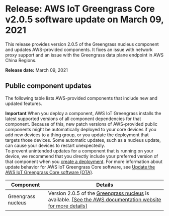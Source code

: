 # Release: AWS IoT Greengrass Core v2\.0\.5 software update on March 09, 2021<a name="greengrass-release-2021-03-09"></a>

This release provides version 2\.0\.5 of the Greengrass nucleus component and updates AWS\-provided components\. It fixes an issue with network proxy support and an issue with the Greengrass data plane endpoint in AWS China Regions\.

**Release date:** March 09, 2021



## Public component updates<a name="greengrass-2021-03-09-components"></a>

The following table lists AWS\-provided components that include new and updated features\. 

**Important**  <a name="component-patch-update-note"></a>
<a name="component-patch-update"></a>When you deploy a component, AWS IoT Greengrass installs the latest supported versions of all component dependencies for that component\. Because of this, new patch versions of AWS\-provided public components might be automatically deployed to your core devices if you add new devices to a thing group, or you update the deployment that targets those devices\. Some automatic updates, such as a nucleus update, can cause your devices to restart unexpectedly\.   
<a name="component-version-pinning"></a>To prevent unintended updates for a component that is running on your device, we recommend that you directly include your preferred version of that component when you [create a deployment](create-deployments.md)\. For more information about update behavior for AWS IoT Greengrass Core software, see [Update the AWS IoT Greengrass Core software \(OTA\)](update-greengrass-core-v2.md)\.


| **Component** | **Details** | 
| --- | --- | 
| Greengrass nucleus | Version 2\.0\.5 of the [Greengrass nucleus](greengrass-nucleus-component.md) is available\. <a name="changelog-nucleus-2.0.5"></a>[\[See the AWS documentation website for more details\]](http://docs.aws.amazon.com/greengrass/v2/developerguide/greengrass-release-2021-03-09.html)  | 